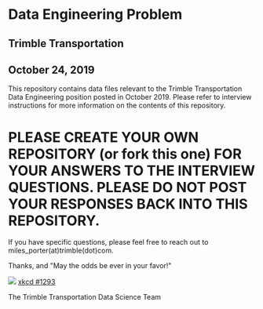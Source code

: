 # Data Engineering Problem
## Trimble Transportation
## October 24, 2019

This repository contains data files relevant to the Trimble Transportation Data Engineering position posted in October 2019.  Please refer to interview instructions for more information on the contents of this repository.

# PLEASE CREATE YOUR OWN REPOSITORY (or fork this one) FOR YOUR ANSWERS TO THE INTERVIEW QUESTIONS.  PLEASE DO NOT POST YOUR RESPONSES BACK INTO THIS REPOSITORY.

If you have specific questions, please feel free to reach out to miles_porter(at)trimble(dot)com.

Thanks, and "May the odds be ever in your favor!"

<img src="https://imgs.xkcd.com/comics/job_interview.png">
<a href="https://xkcd.com/1293/">xkcd #1293</a>

The Trimble Transportation Data Science Team
